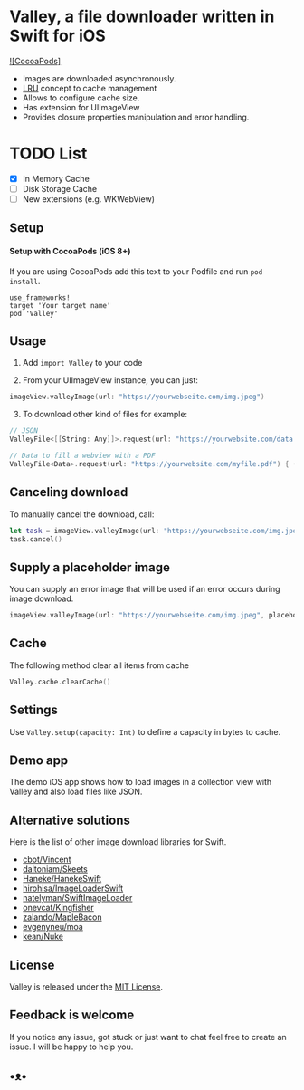 # Valley, a file downloader written in Swift for iOS

[![CocoaPods]](https://cocoapods.org/pods/Valley)

* Images are downloaded asynchronously.
* [LRU](https://en.wikipedia.org/wiki/Cache_replacement_policies#Least_recently_used_(LRU)) concept to cache management
* Allows to configure cache size.
* Has extension for UIImageView
* Provides closure properties manipulation and error handling.

# TODO List
- [x] In Memory Cache
- [ ] Disk Storage Cache
- [ ] New extensions (e.g. WKWebView)

## Setup

#### Setup with CocoaPods (iOS 8+)

If you are using CocoaPods add this text to your Podfile and run `pod install`.

```
use_frameworks!
target 'Your target name'
pod 'Valley'
```
## Usage

1. Add `import Valley` to your code

2. From your UIImageView instance, you can just:
```Swift
imageView.valleyImage(url: "https://yourwebseite.com/img.jpeg")
```
3. To download other kind of files for example:
```Swift
// JSON
ValleyFile<[[String: Any]]>.request(url: "https://yourwebsite.com/data.json") { (json) in }

// Data to fill a webview with a PDF
ValleyFile<Data>.request(url: "https://yourwebsite.com/myfile.pdf") { (data) in }
```
## Canceling download

To manually cancel the download, call:
```Swift
let task = imageView.valleyImage(url: "https://yourwebseite.com/img.jpeg")
task.cancel()
```


## Supply a placeholder image

You can supply an error image that will be used if an error occurs during image download.

```Swift
imageView.valleyImage(url: "https://yourwebseite.com/img.jpeg", placeholder: image)
```

## Cache
The following method clear all items from cache

```Swift
Valley.cache.clearCache()
```

## Settings

Use `Valley.setup(capacity: Int)` to define a capacity in bytes to cache.

## Demo app

The demo iOS app shows how to load images in a collection view with Valley and also load files like JSON.

## Alternative solutions

Here is the list of other image download libraries for Swift.

* [cbot/Vincent](https://github.com/cbot/Vincent)
* [daltoniam/Skeets](https://github.com/daltoniam/Skeets)
* [Haneke/HanekeSwift](https://github.com/Haneke/HanekeSwift)
* [hirohisa/ImageLoaderSwift](https://github.com/hirohisa/ImageLoaderSwift)
* [natelyman/SwiftImageLoader](https://github.com/natelyman/SwiftImageLoader)
* [onevcat/Kingfisher](https://github.com/onevcat/Kingfisher)
* [zalando/MapleBacon](https://github.com/zalando/MapleBacon)
* [evgenyneu/moa](https://github.com/evgenyneu/moa/)
* [kean/Nuke](https://github.com/kean/Nuke)

## License

Valley is released under the [MIT License](LICENSE).

## Feedback is welcome

If you notice any issue, got stuck or just want to chat feel free to create an issue. I will be happy to help you.

## •ᴥ•
